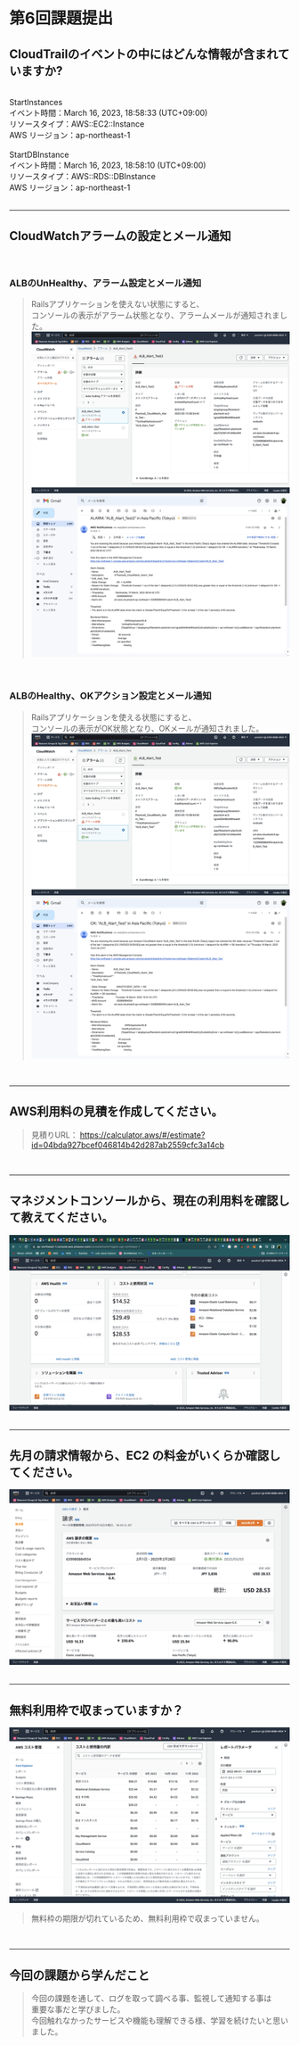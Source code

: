 # **第6回課題提出**

## **CloudTrailのイベントの中にはどんな情報が含まれていますか?**
<br>
StartInstances<br>
イベント時間：March 16, 2023, 18:58:33 (UTC+09:00)<br>
リソースタイプ：AWS::EC2::Instance<br>
AWS リージョン：ap-northeast-1<br>
<br>
StartDBInstance<br>
イベント時間：March 16, 2023, 18:58:10 (UTC+09:00)<br>
リソースタイプ：AWS::RDS::DBInstance<br>
AWS リージョン：ap-northeast-1<br>
<br>

---
## **CloudWatchアラームの設定とメール通知**
<br>

### **ALBのUnHealthy、アラーム設定とメール通知**
>Railsアプリケーションを使えない状態にすると、<br>コンソールの表示がアラーム状態となり、アラームメールが通知されました。
![picture 13](images/6b0274868f30a5ced73a8ead4a09d00a0b6a68964db7e11aa57eaf3a279c82d3.png)  
![picture 14](images/5af3038ec5a1483b2a2570397ecd21127b088fa4f216ae5b81c8bca2b2125a07.png)  

<br>

### **ALBのHealthy、OKアクション設定とメール通知**
>Railsアプリケーションを使える状態にすると、<br>コンソールの表示がOK状態となり、OKメールが通知されました。
![picture 15](images/7f7fa84b3a189b513ddb4d154f60110302ff26723d3d7f95e95089d188506b79.png)  
![picture 16](images/79dbcb52d4691c3b76d2f2e6b40fe095acc508e2bb770386e60e240615277f39.png)  

<br>

---
## **AWS利用料の見積を作成してください。**

>見積りURL：
https://calculator.aws/#/estimate?id=04bda927bcef046814b42d287ab2559cfc3a14cb

<br>

---
## **マネジメントコンソールから、現在の利用料を確認して教えてください。**

![picture 17](images/bbb319a1b5e3ed98729d2f8bd4deae6320ec2b8189ffe129e53c99640a77f2a3.png)  
<br>

---
## **先月の請求情報から、EC2 の料金がいくらか確認してください。**

![picture 19](images/592d0ebab41b15bfbeb73f7d0452c69c04066afe2115ef7b11205f5ffa267314.png)  
<br>

---
## **無料利用枠で収まっていますか？**

![picture 20](images/0c52b76a73ed414cef5a0677a0b04575d218dbe4aa080a3638b550c82179936b.png)  

> 無料枠の期限が切れているため、無料利用枠で収まっていません。
<br>

---
## **今回の課題から学んだこと**
>今回の課題を通して、ログを取って調べる事、監視して通知する事は<br>重要な事だと学びました。<br>
今回触れなかったサービスや機能も理解できる様、学習を続けたいと思いました。
